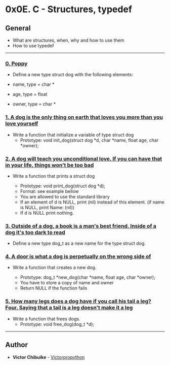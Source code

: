 # 0x0E. C - Structures, typedef

## General 
* What are structures, when, why and how to use them
* How to use typedef
---

### [0. Poppy](./dog.h)
* Define a new type struct dog with the following elements:

 * name, type = char *
 * age, type = float
 * owner, type = char *

### [1. A dog is the only thing on earth that loves you more than you love yourself](./1-init_dog.c)
* Write a function that initialize a variable of type struct dog
  * Prototype: void init_dog(struct dog *d, char *name, float age, char *owner);

### [2. A dog will teach you unconditional love. If you can have that in your life, things won't be too bad](./2-print_dog.c)
* Write a function that prints a struct dog

  * Prototype: void print_dog(struct dog *d);
  * Format: see example bellow
  * You are allowed to use the standard library
  * If an element of d is NULL, print (nil) instead of this element. (if name is NULL, print Name: (nil))
  * If d is NULL print nothing.

### [3. Outside of a dog, a book is a man's best friend. Inside of a dog it's too dark to read](./dog.h)
* Define a new type dog_t as a new name for the type struct dog.

### [4. A door is what a dog is perpetually on the wrong side of](./4-new_dog.c)
* Write a function that creates a new dog.

  * Prototype: dog_t *new_dog(char *name, float age, char *owner);
  * You have to store a copy of name and owner
  * Return NULL if the function fails

### [5. How many legs does a dog have if you call his tail a leg? Four. Saying that a tail is a leg doesn't make it a leg](./5-free_dog.c)
* Write a function that frees dogs.
  * Prototype: void free_dog(dog_t *d);
---

## Author
* **Victor Chibuike** - [Victorpropython](https://github.com/victorpropython)
